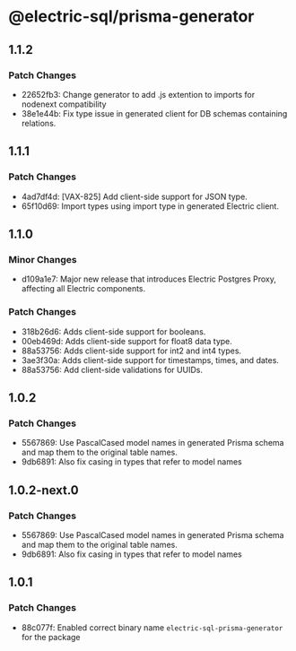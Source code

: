 # @electric-sql/prisma-generator

## 1.1.2

### Patch Changes

- 22652fb3: Change generator to add .js extention to imports for nodenext compatibility
- 38e1e44b: Fix type issue in generated client for DB schemas containing relations.

## 1.1.1

### Patch Changes

- 4ad7df4d: [VAX-825] Add client-side support for JSON type.
- 65f10d69: Import types using import type in generated Electric client.

## 1.1.0

### Minor Changes

- d109a1e7: Major new release that introduces Electric Postgres Proxy, affecting all Electric components.

### Patch Changes

- 318b26d6: Adds client-side support for booleans.
- 00eb469d: Adds client-side support for float8 data type.
- 88a53756: Adds client-side support for int2 and int4 types.
- 3ae3f30a: Adds client-side support for timestamps, times, and dates.
- 88a53756: Add client-side validations for UUIDs.

## 1.0.2

### Patch Changes

- 5567869: Use PascalCased model names in generated Prisma schema and map them to the original table names.
- 9db6891: Also fix casing in types that refer to model names

## 1.0.2-next.0

### Patch Changes

- 5567869: Use PascalCased model names in generated Prisma schema and map them to the original table names.
- 9db6891: Also fix casing in types that refer to model names

## 1.0.1

### Patch Changes

- 88c077f: Enabled correct binary name `electric-sql-prisma-generator` for the package
